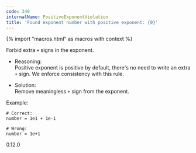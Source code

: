 ```yaml
---
code: 340
internalName: PositiveExponentViolation
title: 'Found exponent number with positive exponent: {0}'
---
```


{% import "macros.html" as macros with context %}

Forbid extra `+` signs in the exponent.

  - Reasoning:  
    Positive exponent is positive by default, there's no need to write
    an extra `+` sign. We enforce consistency with this rule.

  - Solution:  
    Remove meaningless `+` sign from the exponent.

Example:

    # Correct:
    number = 1e1 + 1e-1
    
    # Wrong:
    number = 1e+1

<div class="versionadded">

0.12.0

</div>